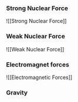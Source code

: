 ### Strong Nuclear Force
![[Strong Nuclear Force]]

### Weak Nuclear Force
![[Weak Nuclear Force]]

### Electromagnet forces
![[Electromagnetic Forces]]

### Gravity